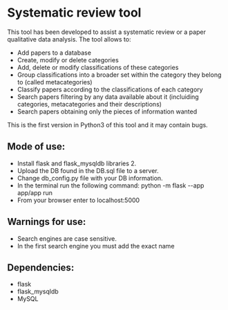 # Systematic review tool

This tool has been developed to assist a systematic review or a paper qualitative data analysis. The tool allows to:
* Add papers to a database
* Create, modify or delete categories
* Add, delete or modify classifications of these categories
* Group classifications into a broader set within the category they belong to (called metacategories)
* Classify papers according to the classifications of each category
* Search papers filtering by any data available about it (incluiding categories, metacategories and their descriptions)
* Search papers obtaining only the pieces of information wanted

This is the first version in Python3 of this tool and it may contain bugs.

## Mode of use:
* Install flask and flask_mysqldb libraries 2.
* Upload the DB found in the DB.sql file to a server.
* Change db_config.py file with your DB information.
* In the terminal run the following command: python -m flask --app app/app run  
* From your browser enter to localhost:5000

## Warnings for use:
* Search engines are case sensitive.
* In the first search engine you must add the exact name

## Dependencies:
 * flask
 * flask_mysqldb
 * MySQL 
